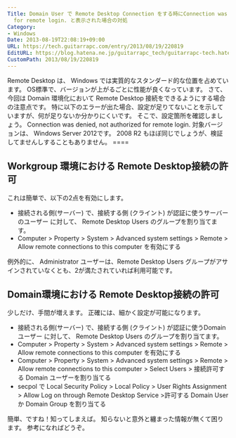 ```yaml
---
Title: Domain User で Remote Desktop Connection をする時にConnection was denied, not authorized
  for remote login. と表示された場合の対処
Category:
- Windows
Date: 2013-08-19T22:08:19+09:00
URL: https://tech.guitarrapc.com/entry/2013/08/19/220819
EditURL: https://blog.hatena.ne.jp/guitarrapc_tech/guitarrapc-tech.hatenablog.com/atom/entry/11696248318757675886
CustomPath: 2013/08/19/220819
---
```


Remote Desktop は、 Windows では実質的なスタンダード的な位置を占めています。 OS標準で、バージョンが上がるごとに性能が良くなっています。 さて、今回は Domain 環境化において Remote Desktop 接続をできるようにする場合の注意点です。 特に以下のエラーが出た場合、設定が足りてないことを示していますが、何が足りないか分かりにくいです。 そこで、設定箇所を確認しましょう。
Connection was denied, not authorized for remote login.
対象バージョンは、 Windows Server 2012です。 2008 R2 もほぼ同じでしょうが、検証してませんしすることもありません。 ====
## Workgroup 環境における Remote Desktop接続の許可
これは簡単で、以下の2点を有効にします。

- 接続される側(サーバー) で、接続する側 (クライント) が認証に使うサーバーのユーザー に対して、 Remote Desktop Users のグループを割り当てます。
- Computer &gt; Property &gt; System &gt; Advanced system settings &gt; Remote &gt; Allow remote connections to this computer を有効にする

例外的に、 Administrator ユーザーは、Remote Desktop Users グループがアサインされていなくとも、2が満たされていれば利用可能です。
## Domain環境における Remote Desktop接続の許可
少しだけ、手間が増えます。 正確には、細かく設定が可能になります。

- 接続される側(サーバー) で、接続する側 (クライント) が認証に使うDomainユーザー に対して、 Remote Desktop Users のグループを割り当てます。
- Computer &gt; Property &gt; System &gt; Advanced system settings &gt; Remote &gt; Allow remote connections to this computer を有効にする
- Computer &gt; Property &gt; System &gt; Advanced system settings &gt; Remote &gt; Allow remote connections to this computer &gt; Select Users &gt; 接続許可する Domain ユーザーを割り当てる
- secpol で Local Security Policy &gt; Local Policy &gt; User Rights Assignment &gt; Allow Log on through Remote Desktop Service &gt;許可する Domain User か Domain Group を割り当てる

簡単、ですね！知ってしまえば。 知らないと意外と纏まった情報が無くて困ります。 参考になればどうぞ。
